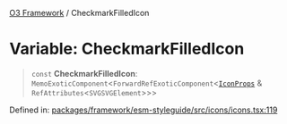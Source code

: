 [O3 Framework](../API.md) / CheckmarkFilledIcon

# Variable: CheckmarkFilledIcon

> `const` **CheckmarkFilledIcon**: `MemoExoticComponent`\<`ForwardRefExoticComponent`\<[`IconProps`](../type-aliases/IconProps.md) & `RefAttributes`\<`SVGSVGElement`\>\>\>

Defined in: [packages/framework/esm-styleguide/src/icons/icons.tsx:119](https://github.com/its-kios09/openmrs-esm-core/blob/main/packages/framework/esm-styleguide/src/icons/icons.tsx#L119)
